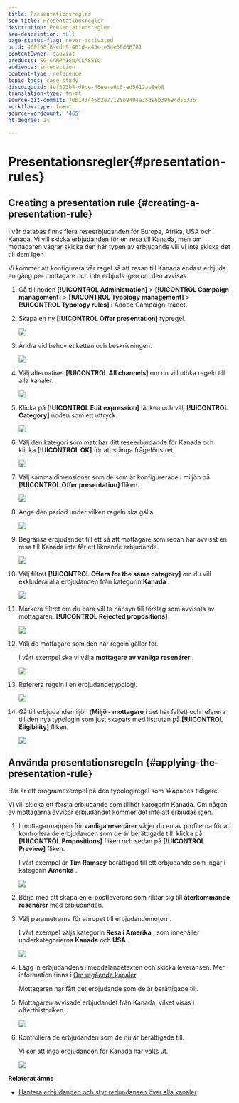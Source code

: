 ```yaml
---
title: Presentationsregler
seo-title: Presentationsregler
description: Presentationsregler
seo-description: null
page-status-flag: never-activated
uuid: 460f06f8-cdb9-401d-a45e-e54e56d66781
contentOwner: sauviat
products: SG_CAMPAIGN/CLASSIC
audience: interaction
content-type: reference
topic-tags: case-study
discoiquuid: 8ef303b4-d9ce-40ee-a6c6-ed5012ab8eb8
translation-type: tm+mt
source-git-commit: 70b143445b2e77128b9404e35d96b39694d55335
workflow-type: tm+mt
source-wordcount: '465'
ht-degree: 2%

---
```



# Presentationsregler{#presentation-rules}

## Creating a presentation rule {#creating-a-presentation-rule}

I vår databas finns flera reseerbjudanden för Europa, Afrika, USA och Kanada. Vi vill skicka erbjudanden för en resa till Kanada, men om mottagaren vägrar skicka den här typen av erbjudande vill vi inte skicka det till dem igen

Vi kommer att konfigurera vår regel så att resan till Kanada endast erbjuds en gång per mottagare och inte erbjuds igen om den avvisas.

1. Gå till noden **[!UICONTROL Administration]** > **[!UICONTROL Campaign management]** > **[!UICONTROL Typology management]** > **[!UICONTROL Typology rules]** i Adobe Campaign-trädet.
1. Skapa en ny **[!UICONTROL Offer presentation]** typregel.

   ![](assets/offer_typology_example_001.png)

1. Ändra vid behov etiketten och beskrivningen.

   ![](assets/offer_typology_example_002.png)

1. Välj alternativet **[!UICONTROL All channels]** om du vill utöka regeln till alla kanaler.

   ![](assets/offer_typology_example_003.png)

1. Klicka på **[!UICONTROL Edit expression]** länken och välj **[!UICONTROL Category]** noden som ett uttryck.

   ![](assets/offer_typology_example_004.png)

1. Välj den kategori som matchar ditt reseerbjudande för Kanada och klicka **[!UICONTROL OK]** för att stänga frågefönstret.

   ![](assets/offer_typology_example_005.png)

1. Välj samma dimensioner som de som är konfigurerade i miljön på **[!UICONTROL Offer presentation]** fliken.

   ![](assets/offer_typology_example_006.png)

1. Ange den period under vilken regeln ska gälla.

   ![](assets/offer_typology_example_007.png)

1. Begränsa erbjudandet till ett så att mottagare som redan har avvisat en resa till Kanada inte får ett liknande erbjudande.

   ![](assets/offer_typology_example_008.png)

1. Välj filtret **[!UICONTROL Offers for the same category]** om du vill exkludera alla erbjudanden från kategorin **Kanada** .

   ![](assets/offer_typology_example_020.png)

1. Markera filtret om du bara vill ta hänsyn till förslag som avvisats av mottagaren. **[!UICONTROL Rejected propositions]**

   ![](assets/offer_typology_example_021.png)

1. Välj de mottagare som den här regeln gäller för.

   I vårt exempel ska vi välja **mottagare av vanliga resenärer** .

   ![](assets/offer_typology_example_009.png)

1. Referera regeln i en erbjudandetypologi.

   ![](assets/offer_typology_example_013.png)

1. Gå till erbjudandemiljön (**Miljö - mottagare** i det här fallet) och referera till den nya typologin som just skapats med listrutan på **[!UICONTROL Eligibility]** fliken.

   ![](assets/offer_typology_example_014.png)

## Använda presentationsregeln {#applying-the-presentation-rule}

Här är ett programexempel på den typologiregel som skapades tidigare.

Vi vill skicka ett första erbjudande som tillhör kategorin Kanada. Om någon av mottagarna avvisar erbjudandet kommer det inte att erbjudas igen.

1. I mottagarmappen för **vanliga resenärer** väljer du en av profilerna för att kontrollera de erbjudanden som de är berättigade till: klicka på **[!UICONTROL Propositions]** fliken och sedan på **[!UICONTROL Preview]** fliken.

   I vårt exempel är **Tim Ramsey** berättigad till ett erbjudande som ingår i kategorin **Amerika** .

   ![](assets/offer_typology_example_015.png)

1. Börja med att skapa en e-postleverans som riktar sig till **återkommande resenärer** med erbjudanden.
1. Välj parametrarna för anropet till erbjudandemotorn.

   I vårt exempel väljs kategorin **Resa i Amerika** , som innehåller underkategorierna **Kanada** och **USA** .

   ![](assets/offer_typology_example_016.png)

1. Lägg in erbjudandena i meddelandetexten och skicka leveransen. Mer information finns i [Om utgående kanaler](../../interaction/using/about-outbound-channels.md).

   Mottagaren har fått det erbjudande som de är berättigade till.

1. Mottagaren avvisade erbjudandet från Kanada, vilket visas i offerthistoriken.

   ![](assets/offer_typology_example_018.png)

1. Kontrollera de erbjudanden som de nu är berättigade till.

   Vi ser att inga erbjudanden för Kanada har valts ut.

   ![](assets/offer_typology_example_019.png)

**Relaterat ämne**

* [Hantera erbjudanden och styr redundansen över alla kanaler](https://helpx.adobe.com/campaign/kb/simplifying-campaign-management-acc.html#Manageoffersandcontrolredundancyacrosschannels)